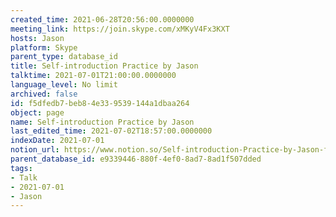 ```yaml
---
created_time: 2021-06-28T20:56:00.0000000
meeting_link: https://join.skype.com/xMKyV4Fx3KXT
hosts: Jason
platform: Skype
parent_type: database_id
title: Self-introduction Practice by Jason
talktime: 2021-07-01T21:00:00.0000000
language_level: No limit
archived: false
id: f5dfedb7-beb8-4e33-9539-144a1dbaa264
object: page
name: Self-introduction Practice by Jason
last_edited_time: 2021-07-02T18:57:00.0000000
indexDate: 2021-07-01
notion_url: https://www.notion.so/Self-introduction-Practice-by-Jason-f5dfedb7beb84e339539144a1dbaa264
parent_database_id: e9339446-880f-4ef0-8ad7-8ad1f507dded
tags:
- Talk
- 2021-07-01
- Jason
---
```







